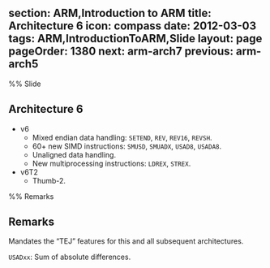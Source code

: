 section: ARM,Introduction to ARM
title: Architecture 6
icon: compass
date: 2012-03-03
tags: ARM,IntroductionToARM,Slide
layout: page
pageOrder: 1380
next: arm-arch7
previous: arm-arch5
----

%% Slide
  
## Architecture 6

* v6
  * Mixed endian data handling: `SETEND`, `REV`, `REV16`, `REVSH`.
  * 60+ new SIMD instructions: `SMUSD`, `SMUADX`, `USAD8`, `USADA8`.
  * Unaligned data handling.
  * New multiprocessing instructions: `LDREX`, `STREX`.
* v6T2
  * Thumb-2.

%% Remarks
  
## Remarks

Mandates the “TEJ” features for this and all subsequent architectures.

`USADxx`: Sum of absolute differences.
